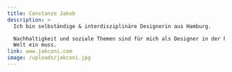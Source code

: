 ```yaml
---
title: Constanze Jakob
description: >
  Ich bin selbständige & interdisziplinäre Designerin aus Hamburg.

  Nachhaltigkeit und soziale Themen sind für mich als Designer in der heutigen
  Welt ein muss. 
link: www.jakconi.com
image: /uploads/jakconi.jpg
---
```


